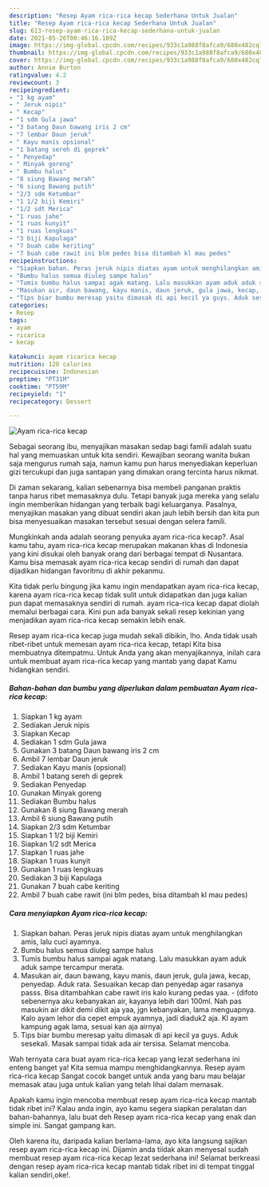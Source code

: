 ```yaml
---
description: "Resep Ayam rica-rica kecap Sederhana Untuk Jualan"
title: "Resep Ayam rica-rica kecap Sederhana Untuk Jualan"
slug: 613-resep-ayam-rica-rica-kecap-sederhana-untuk-jualan
date: 2021-05-26T00:46:16.189Z
image: https://img-global.cpcdn.com/recipes/933c1a988f8afca9/680x482cq70/ayam-rica-rica-kecap-foto-resep-utama.jpg
thumbnail: https://img-global.cpcdn.com/recipes/933c1a988f8afca9/680x482cq70/ayam-rica-rica-kecap-foto-resep-utama.jpg
cover: https://img-global.cpcdn.com/recipes/933c1a988f8afca9/680x482cq70/ayam-rica-rica-kecap-foto-resep-utama.jpg
author: Annie Burton
ratingvalue: 4.2
reviewcount: 3
recipeingredient:
- "1 kg ayam"
- " Jeruk nipis"
- " Kecap"
- "1 sdm Gula jawa"
- "3 batang Daun bawang iris 2 cm"
- "7 lembar Daun jeruk"
- " Kayu manis opsional"
- "1 batang sereh di geprek"
- " Penyedap"
- " Minyak goreng"
- " Bumbu halus"
- "8 siung Bawang merah"
- "6 siung Bawang putih"
- "2/3 sdm Ketumbar"
- "1 1/2 biji Kemiri"
- "1/2 sdt Merica"
- "1 ruas jahe"
- "1 ruas kunyit"
- "1 ruas lengkuas"
- "3 biji Kapulaga"
- "7 buah cabe keriting"
- "7 buah cabe rawit ini blm pedes bisa ditambah kl mau pedes"
recipeinstructions:
- "Siapkan bahan. Peras jeruk nipis diatas ayam untuk menghilangkan amis, lalu cuci ayamnya."
- "Bumbu halus semua diuleg sampe halus"
- "Tumis bumbu halus sampai agak matang. Lalu masukkan ayam aduk aduk sampe tercampur merata."
- "Masukan air, daun bawang, kayu manis, daun jeruk, gula jawa, kecap, penyedap. Aduk rata. Sesuaikan kecap dan penyedap agar rasanya passs. Bisa ditambahkan cabe rawit iris kalo kurang pedas yaa.  (difoto sebenernya aku kebanyakan air, kayanya lebih dari 100ml. Nah pas masukin air dikit demi dikit aja yaa, jgn kebanyakan, lama menguapnya. Kalo ayam lehor dia cepet empuk ayamnya, jadi diaduk2 aja. Kl ayam kampung agak lama, sesuai kan aja airnya)"
- "Tips biar bumbu meresap yaitu dimasak di api kecil ya guys. Aduk sesekali. Masak sampai tidak ada air tersisa. Selamat mencoba."
categories:
- Resep
tags:
- ayam
- ricarica
- kecap

katakunci: ayam ricarica kecap 
nutrition: 120 calories
recipecuisine: Indonesian
preptime: "PT31M"
cooktime: "PT59M"
recipeyield: "1"
recipecategory: Dessert

---
```



![Ayam rica-rica kecap](https://img-global.cpcdn.com/recipes/933c1a988f8afca9/680x482cq70/ayam-rica-rica-kecap-foto-resep-utama.jpg)

Sebagai seorang ibu, menyajikan masakan sedap bagi famili adalah suatu hal yang memuaskan untuk kita sendiri. Kewajiban seorang  wanita bukan saja mengurus rumah saja, namun kamu pun harus menyediakan keperluan gizi tercukupi dan juga santapan yang dimakan orang tercinta harus nikmat.

Di zaman  sekarang, kalian sebenarnya bisa membeli panganan praktis tanpa harus ribet memasaknya dulu. Tetapi banyak juga mereka yang selalu ingin memberikan hidangan yang terbaik bagi keluarganya. Pasalnya, menyajikan masakan yang dibuat sendiri akan jauh lebih bersih dan kita pun bisa menyesuaikan masakan tersebut sesuai dengan selera famili. 



Mungkinkah anda adalah seorang penyuka ayam rica-rica kecap?. Asal kamu tahu, ayam rica-rica kecap merupakan makanan khas di Indonesia yang kini disukai oleh banyak orang dari berbagai tempat di Nusantara. Kamu bisa memasak ayam rica-rica kecap sendiri di rumah dan dapat dijadikan hidangan favoritmu di akhir pekanmu.

Kita tidak perlu bingung jika kamu ingin mendapatkan ayam rica-rica kecap, karena ayam rica-rica kecap tidak sulit untuk didapatkan dan juga kalian pun dapat memasaknya sendiri di rumah. ayam rica-rica kecap dapat diolah memalui berbagai cara. Kini pun ada banyak sekali resep kekinian yang menjadikan ayam rica-rica kecap semakin lebih enak.

Resep ayam rica-rica kecap juga mudah sekali dibikin, lho. Anda tidak usah ribet-ribet untuk memesan ayam rica-rica kecap, tetapi Kita bisa membuatnya ditempatmu. Untuk Anda yang akan menyajikannya, inilah cara untuk membuat ayam rica-rica kecap yang mantab yang dapat Kamu hidangkan sendiri.

<!--inarticleads1-->

##### Bahan-bahan dan bumbu yang diperlukan dalam pembuatan Ayam rica-rica kecap:

1. Siapkan 1 kg ayam
1. Sediakan  Jeruk nipis
1. Siapkan  Kecap
1. Sediakan 1 sdm Gula jawa
1. Gunakan 3 batang Daun bawang iris 2 cm
1. Ambil 7 lembar Daun jeruk
1. Sediakan  Kayu manis (opsional)
1. Ambil 1 batang sereh di geprek
1. Sediakan  Penyedap
1. Gunakan  Minyak goreng
1. Sediakan  Bumbu halus
1. Gunakan 8 siung Bawang merah
1. Ambil 6 siung Bawang putih
1. Siapkan 2/3 sdm Ketumbar
1. Siapkan 1 1/2 biji Kemiri
1. Siapkan 1/2 sdt Merica
1. Siapkan 1 ruas jahe
1. Siapkan 1 ruas kunyit
1. Gunakan 1 ruas lengkuas
1. Sediakan 3 biji Kapulaga
1. Gunakan 7 buah cabe keriting
1. Ambil 7 buah cabe rawit (ini blm pedes, bisa ditambah kl mau pedes)




<!--inarticleads2-->

##### Cara menyiapkan Ayam rica-rica kecap:

1. Siapkan bahan. Peras jeruk nipis diatas ayam untuk menghilangkan amis, lalu cuci ayamnya.
1. Bumbu halus semua diuleg sampe halus
1. Tumis bumbu halus sampai agak matang. Lalu masukkan ayam aduk aduk sampe tercampur merata.
1. Masukan air, daun bawang, kayu manis, daun jeruk, gula jawa, kecap, penyedap. Aduk rata. Sesuaikan kecap dan penyedap agar rasanya passs. Bisa ditambahkan cabe rawit iris kalo kurang pedas yaa. -  (difoto sebenernya aku kebanyakan air, kayanya lebih dari 100ml. Nah pas masukin air dikit demi dikit aja yaa, jgn kebanyakan, lama menguapnya. Kalo ayam lehor dia cepet empuk ayamnya, jadi diaduk2 aja. Kl ayam kampung agak lama, sesuai kan aja airnya)
1. Tips biar bumbu meresap yaitu dimasak di api kecil ya guys. Aduk sesekali. Masak sampai tidak ada air tersisa. Selamat mencoba.




Wah ternyata cara buat ayam rica-rica kecap yang lezat sederhana ini enteng banget ya! Kita semua mampu menghidangkannya. Resep ayam rica-rica kecap Sangat cocok banget untuk anda yang baru mau belajar memasak atau juga untuk kalian yang telah lihai dalam memasak.

Apakah kamu ingin mencoba membuat resep ayam rica-rica kecap mantab tidak ribet ini? Kalau anda ingin, ayo kamu segera siapkan peralatan dan bahan-bahannya, lalu buat deh Resep ayam rica-rica kecap yang enak dan simple ini. Sangat gampang kan. 

Oleh karena itu, daripada kalian berlama-lama, ayo kita langsung sajikan resep ayam rica-rica kecap ini. Dijamin anda tiidak akan menyesal sudah membuat resep ayam rica-rica kecap lezat sederhana ini! Selamat berkreasi dengan resep ayam rica-rica kecap mantab tidak ribet ini di tempat tinggal kalian sendiri,oke!.

